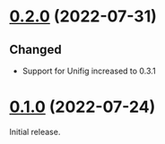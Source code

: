 # [0.2.0][] (2022-07-31)

## Changed

- Support for Unifig increased to 0.3.1

# [0.1.0][] (2022-07-24)

Initial release.

[0.2.0]: https://github.com/AaronLasseigne/unifig-env/compare/v0.1.0...v0.2.0
[0.1.0]: https://github.com/AaronLasseigne/unifig-env/compare/v0.0.0...v0.1.0
